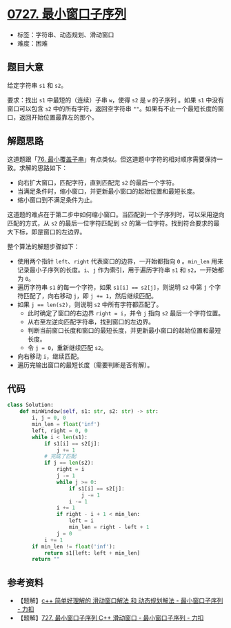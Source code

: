 # [0727. 最小窗口子序列](https://leetcode.cn/problems/minimum-window-subsequence/)

- 标签：字符串、动态规划、滑动窗口
- 难度：困难

## 题目大意

给定字符串 `s1` 和 `s2`。

要求：找出 `s1` 中最短的（连续）子串 `w`，使得 `s2` 是 `w` 的子序列 。如果 `s1` 中没有窗口可以包含 `s2` 中的所有字符，返回空字符串 `""`。如果有不止一个最短长度的窗口，返回开始位置最靠左的那个。

## 解题思路

这道题跟「[76. 最小覆盖子串](https://leetcode.cn/problems/minimum-window-substring/)」有点类似。但这道题中字符的相对顺序需要保持一致。求解的思路如下：

- 向右扩大窗口，匹配字符，直到匹配完 `s2` 的最后一个字符。
- 当满足条件时，缩小窗口，并更新最小窗口的起始位置和最短长度。
- 缩小窗口到不满足条件为止。

这道题的难点在于第二步中如何缩小窗口。当匹配到一个子序列时，可以采用逆向匹配的方式，从 `s2` 的最后一位字符匹配到 `s2` 的第一位字符。找到符合要求的最大下标，即是窗口的左边界。

整个算法的解题步骤如下：

- 使用两个指针 `left`、`right` 代表窗口的边界，一开始都指向 `0` 。`min_len` 用来记录最小子序列的长度。`i`、`j` 作为索引，用于遍历字符串 `s1` 和 `s2`，一开始都为 `0`。
- 遍历字符串 `s1` 的每一个字符，如果 `s1[i] == s2[j]`，则说明 `s2` 中第 `j` 个字符匹配了，向右移动 `j`，即 `j += 1`，然后继续匹配。
- 如果 `j == len(s2)`，则说明 `s2` 中所有字符都匹配了。
  - 此时确定了窗口的右边界 `right = i`，并令 `j` 指向 `s2` 最后一个字符位置。
  - 从右至左逆向匹配字符串，找到窗口的左边界。
  - 判断当前窗口长度和窗口的最短长度，并更新最小窗口的起始位置和最短长度。
  - 令 `j = 0`，重新继续匹配 `s2`。
- 向右移动 `i`，继续匹配。
- 遍历完输出窗口的最短长度（需要判断是否有解）。

## 代码

```python
class Solution:
    def minWindow(self, s1: str, s2: str) -> str:
        i, j = 0, 0
        min_len = float('inf')
        left, right = 0, 0
        while i < len(s1):
            if s1[i] == s2[j]:
                j += 1
            # 完成了匹配
            if j == len(s2):
                right = i
                j -= 1
                while j >= 0:
                    if s1[i] == s2[j]:
                        j -= 1
                    i -= 1
                i += 1
                if right - i + 1 < min_len:
                    left = i
                    min_len = right - left + 1
                j = 0
            i += 1
        if min_len != float('inf'):
            return s1[left: left + min_len]
        return ""
```

## 参考资料

- 【题解】[c++ 简单好理解的 滑动窗口解法 和 动态规划解法 - 最小窗口子序列 - 力扣](https://leetcode.cn/problems/minimum-window-subsequence/solution/c-jian-dan-hao-li-jie-de-hua-dong-chuang-wguk/)
- 【题解】[727. 最小窗口子序列 C++ 滑动窗口 - 最小窗口子序列 - 力扣](https://leetcode.cn/problems/minimum-window-subsequence/solution/727-zui-xiao-chuang-kou-zi-xu-lie-c-hua-dong-chuan/)

